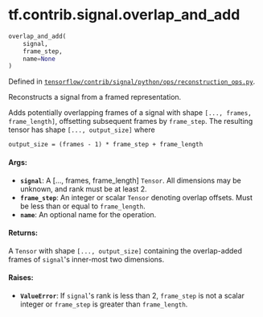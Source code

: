 <div itemscope itemtype="http://developers.google.com/ReferenceObject">
<meta itemprop="name" content="tf.contrib.signal.overlap_and_add" />
</div>

# tf.contrib.signal.overlap_and_add

``` python
overlap_and_add(
    signal,
    frame_step,
    name=None
)
```



Defined in [`tensorflow/contrib/signal/python/ops/reconstruction_ops.py`](https://www.tensorflow.org/code/tensorflow/contrib/signal/python/ops/reconstruction_ops.py).

Reconstructs a signal from a framed representation.

Adds potentially overlapping frames of a signal with shape
`[..., frames, frame_length]`, offsetting subsequent frames by `frame_step`.
The resulting tensor has shape `[..., output_size]` where

    output_size = (frames - 1) * frame_step + frame_length

#### Args:

* <b>`signal`</b>: A [..., frames, frame_length] `Tensor`. All dimensions may be
    unknown, and rank must be at least 2.
* <b>`frame_step`</b>: An integer or scalar `Tensor` denoting overlap offsets. Must be
    less than or equal to `frame_length`.
* <b>`name`</b>: An optional name for the operation.


#### Returns:

  A `Tensor` with shape `[..., output_size]` containing the overlap-added
  frames of `signal`'s inner-most two dimensions.


#### Raises:

* <b>`ValueError`</b>: If `signal`'s rank is less than 2, `frame_step` is not a scalar
    integer or `frame_step` is greater than `frame_length`.
